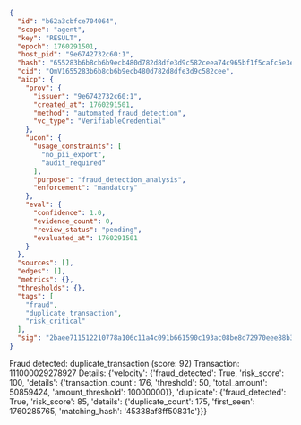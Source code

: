 ```json
{
  "id": "b62a3cbfce704064",
  "scope": "agent",
  "key": "RESULT",
  "epoch": 1760291501,
  "host_pid": "9e6742732c60:1",
  "hash": "655283b6b8cb6b9ecb480d782d8dfe3d9c582ceea74c965bf1f5cafc5e3e2b49",
  "cid": "QmV1655283b6b8cb6b9ecb480d782d8dfe3d9c582cee",
  "aicp": {
    "prov": {
      "issuer": "9e6742732c60:1",
      "created_at": 1760291501,
      "method": "automated_fraud_detection",
      "vc_type": "VerifiableCredential"
    },
    "ucon": {
      "usage_constraints": [
        "no_pii_export",
        "audit_required"
      ],
      "purpose": "fraud_detection_analysis",
      "enforcement": "mandatory"
    },
    "eval": {
      "confidence": 1.0,
      "evidence_count": 0,
      "review_status": "pending",
      "evaluated_at": 1760291501
    }
  },
  "sources": [],
  "edges": [],
  "metrics": {},
  "thresholds": {},
  "tags": [
    "fraud",
    "duplicate_transaction",
    "risk_critical"
  ],
  "sig": "2baee711512210778a106c11a4c091b661590c193ac08be8d72970eee88b3d48"
}
```

Fraud detected: duplicate_transaction (score: 92)
Transaction: 111000029278927
Details: {'velocity': {'fraud_detected': True, 'risk_score': 100, 'details': {'transaction_count': 176, 'threshold': 50, 'total_amount': 50859424, 'amount_threshold': 10000000}}, 'duplicate': {'fraud_detected': True, 'risk_score': 85, 'details': {'duplicate_count': 175, 'first_seen': 1760285765, 'matching_hash': '45338af8ff50831c'}}}